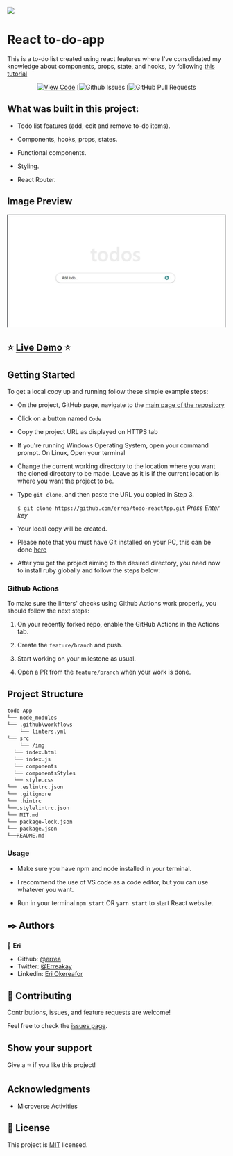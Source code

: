 ![](https://img.shields.io/badge/Microverse-blueviolet)

# React to-do-app

 This is a to-do list created using react features where I've consolidated my knowledge about components, props, state, and hooks, by following [this tutorial](https://ibaslogic.com/react-tutorial-for-beginners/)


<div align="center">

[![View Code](https://img.shields.io/badge/View%20-Code-green)](https://github.com/errea/todo-reactApp)
[![Github Issues](https://github.com/errea/todo-reactApp/issues)
[![GitHub Pull Requests](https://github.com/errea/todo-reactApp/pull/1)

</div>

## What was built in this project: 

- Todo list features (add, edit and remove to-do items).

- Components, hooks, props, states.

- Functional components. 

- Styling. 

- React Router.

## Image Preview
![Screenshot Main Page](./src/img/screen-shot.png)

## :star: [Live Demo](https://ibaslogic.github.io/react-todo-project/) :star:

## Getting Started

To get a local copy up and running follow these simple example steps:

- On the project, GitHub page, navigate to the [main page of the repository](https://github.com/errea/todo-reactApp)

- Click on a button named `Code`

- Copy the project URL as displayed on HTTPS tab

- If you're running Windows Operating System, open your command prompt. On Linux, Open your terminal

- Change the current working directory to the location where you want the cloned directory to be made. Leave as it is if the current location is where you want the project to be.

- Type `git clone`, and then paste the URL you copied in Step 3.<br>

  `$ git clone https://github.com/errea/todo-reactApp.git` <em>Press Enter key</em><br>

- Your local copy will be created.

- Please note that you must have Git installed on your PC, this can be done [here](https://gist.github.com/derhuerst/1b15ff4652a867391f03)

- After you get the project aiming to the desired directory, you need now to install ruby globally and follow the steps below:


### Github Actions

To make sure the linters' checks using Github Actions work properly, you should follow the next steps:

1. On your recently forked repo, enable the GitHub Actions in the Actions tab.
   
2. Create the `feature/branch` and push.
   
3. Start working on your milestone as usual.
   
4. Open a PR from the `feature/branch` when your work is done.

## Project Structure

    todo-App
    └── node_modules
    └── .github\workflows
        └── linters.yml
    └── src
        └── /img
      └── index.html
      └── index.js   
      └── components
      └── componentsStyles 
      └── style.css
    └── .eslintrc.json
    └── .gitignore
    └── .hintrc
    └──.stylelintrc.json
    └── MIT.md
    └── package-lock.json
    └── package.json
    └──README.md

### Usage 

- Make sure you have npm and node installed in your terminal.

- I recommend the use of VS code as a code editor, but you can use whatever you want.

- Run in your terminal `npm start` OR `yarn start` to start React website.
## ✒️  Authors <a name = "author"></a>

👤 **Eri**

- Github: [@errea](https://github.com/errea)
- Twitter: [@Erreakay](https://github.com/errea)
- Linkedin: [Eri Okereafor](https://www.linkedin.com/in/eri-ngozi-okereafor/)

## 🤝 Contributing

Contributions, issues, and feature requests are welcome!

Feel free to check the [issues page](https://github.com/errea/todo-reactApp/issues).


## Show your support

Give a ⭐️ if you like this project!


## Acknowledgments

- Microverse Activities


## 📝 License



This project is [MIT](./MIT.md) licensed.
